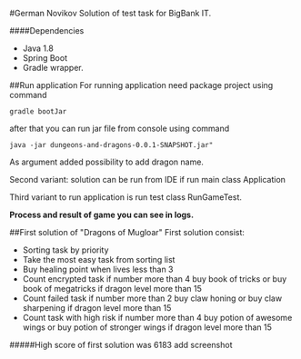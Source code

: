 #German Novikov
Solution of test task for BigBank IT.

####Dependencies
- Java 1.8 
- Spring Boot 
- Gradle wrapper.

##Run application
For running application need package project using command 
```
gradle bootJar
```
after that you can run jar file from console using command 
```
java -jar dungeons-and-dragons-0.0.1-SNAPSHOT.jar"
```
As argument added possibility to add dragon name.

Second variant: solution can be run from IDE if run main class Application
 
Third variant to run application is run test class RunGameTest.

<b>Process and result of game you can see in logs.</b>

##First solution of "Dragons of Mugloar"
First solution consist:

- Sorting task by priority
- Take the most easy task from sorting list
- Buy healing point when lives less than 3
- Count encrypted task if number more than 4 buy book of tricks or buy book of megatricks if dragon level more than 15
- Count failed task if number more than 2 buy claw honing or buy claw sharpening if dragon level more than 15
- Count task with high risk if number more than 4 buy potion of awesome wings or buy potion of stronger wings if dragon level more than 15

#####High score of first solution was 6183 add screenshot
